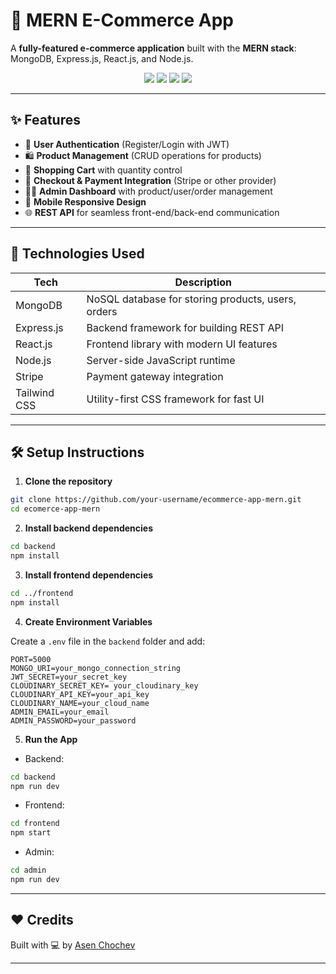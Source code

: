 # 🛒 MERN E-Commerce App

A **fully-featured e-commerce application** built with the **MERN stack**:  
MongoDB, Express.js, React.js, and Node.js.

<p align="center">
  <img src="https://img.shields.io/badge/MongoDB-4EA94B?style=for-the-badge&logo=mongodb&logoColor=white"/>
  <img src="https://img.shields.io/badge/Express.js-000000?style=for-the-badge&logo=express&logoColor=white"/>
  <img src="https://img.shields.io/badge/React.js-61DAFB?style=for-the-badge&logo=react&logoColor=black"/>
  <img src="https://img.shields.io/badge/Node.js-339933?style=for-the-badge&logo=nodedotjs&logoColor=white"/>
</p>

---

## ✨ Features

- 🔐 **User Authentication** (Register/Login with JWT)
- 🛍️ **Product Management** (CRUD operations for products)
- 🛒 **Shopping Cart** with quantity control
- 🧾 **Checkout & Payment Integration** (Stripe or other provider)
- 🧑‍💼 **Admin Dashboard** with product/user/order management
- 📱 **Mobile Responsive Design**
- 🌐 **REST API** for seamless front-end/back-end communication

---

## 🚀 Technologies Used

| Tech          | Description                          |
|---------------|--------------------------------------|
| MongoDB       | NoSQL database for storing products, users, orders |
| Express.js    | Backend framework for building REST API |
| React.js      | Frontend library with modern UI features |
| Node.js       | Server-side JavaScript runtime       |
| Stripe        | Payment gateway integration          |
| Tailwind CSS  | Utility-first CSS framework for fast UI |

---

## 🛠️ Setup Instructions

1. **Clone the repository**

```bash
git clone https://github.com/your-username/ecommerce-app-mern.git
cd ecomerce-app-mern
```

2. **Install backend dependencies**

```bash
cd backend
npm install
```

3. **Install frontend dependencies**

```bash
cd ../frontend
npm install
```

4. **Create Environment Variables**

Create a `.env` file in the `backend` folder and add:

```
PORT=5000
MONGO_URI=your_mongo_connection_string
JWT_SECRET=your_secret_key
CLOUDINARY_SECRET_KEY= your_cloudinary_key
CLOUDINARY_API_KEY=your_api_key
CLOUDINARY_NAME=your_cloud_name
ADMIN_EMAIL=your_email
ADMIN_PASSWORD=your_password
```

5. **Run the App**

- Backend:  
```bash
cd backend
npm run dev
```

- Frontend:  
```bash
cd frontend
npm start
```

- Admin:  
```bash
cd admin
npm run dev
```

---



## ❤️ Credits

Built with 💻 by [Asen Chochev](https://github.com/asenchochev)  

---


